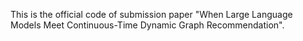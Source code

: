 This is the official code of submission paper "When Large Language Models Meet Continuous-Time Dynamic
Graph Recommendation". 
